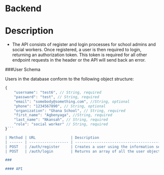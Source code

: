 # Backend

# Description
* The API consists of register and login processes for school admins and social workers. Once registered, a user is then required to login, returning an authorization token. This token is required for all other endpoint requests in the header or the API will send back an error.

###User Schema

Users in the database conform to the following object structure:

```js
{
	"username": "test6", // String, required
	"password": "test", // String, required
	"email": "somebody@something.com", //String, optional
	"phone": "1234567890", // String, optional
	"organization": "Ghana School", // String, required
	"first_name": "Agbenyaga", //String, required
	"last_name": "Nkansah", // String, required
	"role": "social worker" // String, required
}```

| Method | URL                | Description                                                                                  |
| ------ | ------------------ | ---------------------------------------------------------------------------------------------------------------------------- |
| POST   | /auth/register     | Creates a user using the information sent inside the `request body`.                        |
| POST   | /auth/login        | Returns an array of all the user objects contained in the database.

###

#### API


